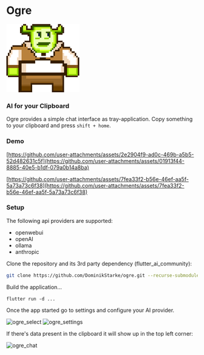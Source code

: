 # Ogre

![Mighty Ogre](assets/app_icon.png)

### AI for your Clipboard
Ogre provides a simple chat interface as tray-application.
Copy something to your clipboard and press ```shift + home```.

### Demo
[https://github.com/user-attachments/assets/2e2904f9-ad0c-469b-a5b5-52d482631c5f](https://github.com/user-attachments/assets/01913f44-8885-40e5-b1df-079a0b14a8ba)

[https://github.com/user-attachments/assets/7fea33f2-b56e-46ef-aa5f-5a73a73c6f38](https://github.com/user-attachments/assets/7fea33f2-b56e-46ef-aa5f-5a73a73c6f38)

### Setup
The following api providers are supported:
* openwebui
* openAI
* ollama
* anthropic  

Clone the repository and its 3rd party dependency (flutter_ai_community):
```bash
git clone https://github.com/DominikStarke/ogre.git --recurse-submodules
``` 

Build the application...
```
flutter run -d ...
```

Once the app started go to settings and configure your AI provider.

<img width="40%" alt="ogre_select" src="https://github.com/user-attachments/assets/8c4f3157-d3b3-4c7b-a08e-7cc0137e4139" />
<img width="40%" alt="ogre_settings" src="https://github.com/user-attachments/assets/36bd61fe-a90c-455b-8140-c5e5f29ff5f6" />

If there's data present in the clipboard it will show up in the top left corner:  

<img width="40%" alt="ogre_chat" src="https://github.com/user-attachments/assets/f0195be9-c8d8-45b2-8b4e-126d67643e05" />

